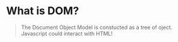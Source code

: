 # What is DOM?

> The Document Object Model is constucted as a tree of oject. Javascript could interact with HTML!
